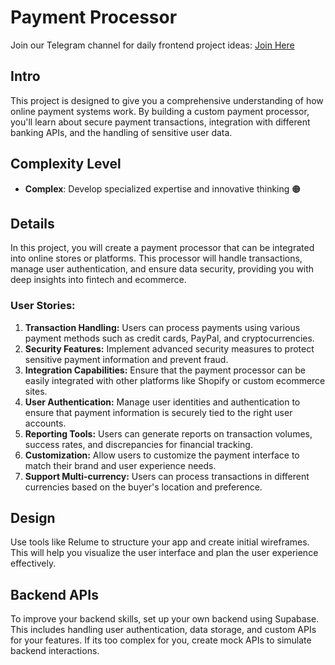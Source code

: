 # Payment Processor

Join our Telegram channel for daily frontend project ideas: [Join Here](https://t.me/frontendprojects)

## Intro

This project is designed to give you a comprehensive understanding of how online payment systems work. By building a custom payment processor, you'll learn about secure payment transactions, integration with different banking APIs, and the handling of sensitive user data.

## Complexity Level

- **Complex**: Develop specialized expertise and innovative thinking 🟠

## Details

In this project, you will create a payment processor that can be integrated into online stores or platforms. This processor will handle transactions, manage user authentication, and ensure data security, providing you with deep insights into fintech and ecommerce.

### User Stories:

1.  **Transaction Handling:** Users can process payments using various payment methods such as credit cards, PayPal, and cryptocurrencies.
2.  **Security Features:** Implement advanced security measures to protect sensitive payment information and prevent fraud.
3.  **Integration Capabilities:** Ensure that the payment processor can be easily integrated with other platforms like Shopify or custom ecommerce sites.
4.  **User Authentication:** Manage user identities and authentication to ensure that payment information is securely tied to the right user accounts.
5.  **Reporting Tools:** Users can generate reports on transaction volumes, success rates, and discrepancies for financial tracking.
6.  **Customization:** Allow users to customize the payment interface to match their brand and user experience needs.
7.  **Support Multi-currency:** Users can process transactions in different currencies based on the buyer's location and preference.

## Design

Use tools like Relume to structure your app and create initial wireframes. This will help you visualize the user interface and plan the user experience effectively.

## Backend APIs

To improve your backend skills, set up your own backend using Supabase. This includes handling user authentication, data storage, and custom APIs for your features. If its too complex for you, create mock APIs to simulate backend interactions.
